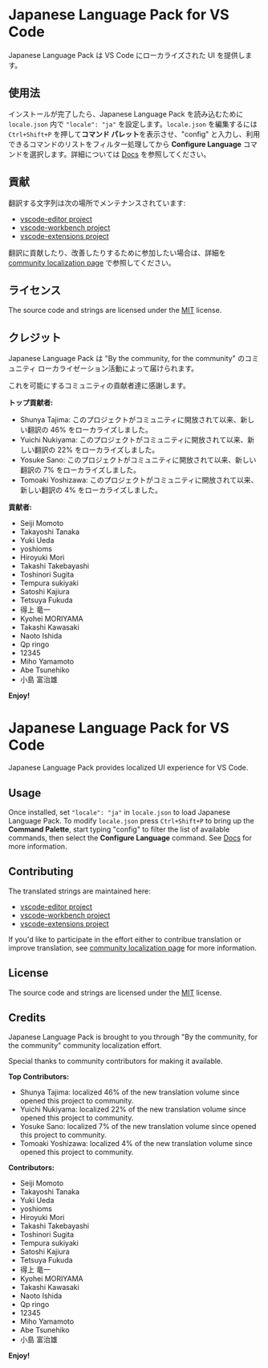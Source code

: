 #  Japanese Language Pack for VS Code

Japanese Language Pack は VS Code にローカライズされた UI を提供します。

## 使用法

インストールが完了したら、Japanese Language Pack を読み込むために `locale.json` 内で `"locale": "ja"` を設定します。`locale.json` を編集するには `Ctrl+Shift+P` を押して**コマンド パレット**を表示させ、"config" と入力し、利用できるコマンドのリストをフィルター処理してから **Configure Language** コマンドを選択します。詳細については [Docs](https://go.microsoft.com/fwlink/?LinkId=761051) を参照してください。

## 貢献

翻訳する文字列は次の場所でメンテナンスされています:

* [vscode-editor project](https://www.transifex.com/microsoft-oss/vscode-editor/dashboard/)
* [vscode-workbench project](https://www.transifex.com/microsoft-oss/vscode-workbench/dashboard/)
* [vscode-extensions project](https://www.transifex.com/microsoft-oss/vscode-extensions/dashboard/)

翻訳に貢献したり、改善したりするために参加したい場合は、詳細を [community localization page](https://aka.ms/vscodeloc) で参照してください。

## ライセンス

The source code and strings are licensed under the [MIT](https://github.com/Microsoft/vscode-loc/blob/master/LICENSE.md) license.

## クレジット

Japanese Language Pack は "By the community, for the community" のコミュニティ ローカライゼーション活動によって届けられます。

これを可能にするコミュニティの貢献者達に感謝します。

**トップ貢献者:**

* Shunya Tajima: このプロジェクトがコミュニティに開放されて以来、新しい翻訳の 46% をローカライズしました。
* Yuichi Nukiyama: このプロジェクトがコミュニティに開放されて以来、新しい翻訳の 22% をローカライズしました。
* Yosuke Sano: このプロジェクトがコミュニティに開放されて以来、新しい翻訳の 7% をローカライズしました。
* Tomoaki Yoshizawa: このプロジェクトがコミュニティに開放されて以来、新しい翻訳の 4% をローカライズしました。

**貢献者:**

* Seiji Momoto
* Takayoshi Tanaka
* Yuki Ueda
* yoshioms
* Hiroyuki Mori
* Takashi Takebayashi
* Toshinori Sugita
* Tempura sukiyaki
* Satoshi Kajiura
* Tetsuya Fukuda
* 得上 竜一
* Kyohei MORIYAMA
* Takashi Kawasaki
* Naoto Ishida
* Qp ringo
* 12345
* Miho Yamamoto
* Abe Tsunehiko
* 小島 富治雄

**Enjoy!**


#  Japanese Language Pack for VS Code

Japanese Language Pack provides localized UI experience for VS Code.

## Usage

Once installed, set `"locale": "ja"` in `locale.json` to load Japanese Language Pack. To modify `locale.json` press `Ctrl+Shift+P` to bring up the **Command Palette**, start typing "config" to filter the list of available commands, then select the **Configure Language** command. See [Docs](https://go.microsoft.com/fwlink/?LinkId=761051) for more information.

## Contributing

The translated strings are maintained here:

* [vscode-editor project](https://www.transifex.com/microsoft-oss/vscode-editor/dashboard/)
* [vscode-workbench project](https://www.transifex.com/microsoft-oss/vscode-workbench/dashboard/)
* [vscode-extensions project](https://www.transifex.com/microsoft-oss/vscode-extensions/dashboard/)

If you'd like to participate in the effort either to contribue translation or improve translation, see [community localization page](https://aka.ms/vscodeloc) for more information.

## License

The source code and strings are licensed under the [MIT](https://github.com/Microsoft/vscode-loc/blob/master/LICENSE.md) license.

## Credits

Japanese Language Pack is brought to you through "By the community, for the community" community localization effort.

Special thanks to community contributors for making it available.

**Top Contributors:**

* Shunya Tajima: localized 46% of the new translation volume since opened this project to community.
* Yuichi Nukiyama: localized 22% of the new translation volume since opened this project to community.
* Yosuke Sano: localized 7% of the new translation volume since opened this project to community.
* Tomoaki Yoshizawa: localized 4% of the new translation volume since opened this project to community.

**Contributors:**

* Seiji Momoto
* Takayoshi Tanaka
* Yuki Ueda
* yoshioms
* Hiroyuki Mori
* Takashi Takebayashi
* Toshinori Sugita
* Tempura sukiyaki
* Satoshi Kajiura
* Tetsuya Fukuda
* 得上 竜一
* Kyohei MORIYAMA
* Takashi Kawasaki
* Naoto Ishida
* Qp ringo
* 12345
* Miho Yamamoto
* Abe Tsunehiko
* 小島 富治雄

**Enjoy!**
